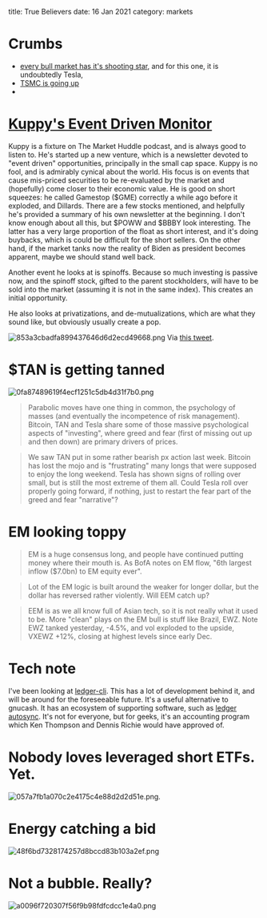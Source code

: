 title: True Believers
date: 16 Jan 2021
category: markets

# Crumbs

- [every bull market has it's shooting star](https://compoundadvisors.com/2021/tesla-and-true-believers), and for this one, it is undoubtedly Tesla,
- [TSMC is going up](https://mule.substack.com/p/tsmc-earnings?token=eyJ1c2VyX2lkIjoxMTAyMDI1LCJwb3N0X2lkIjozMTQ5NjQyMywiXyI6Ik5GZksrIiwiaWF0IjoxNjEwODIwMDQ1LCJleHAiOjE2MTA4MjM2NDUsImlzcyI6InB1Yi0yMjEwOCIsInN1YiI6InBvc3QtcmVhY3Rpb24ifQ._hh9HaP7KgbQij3uJBFIGssTo72vHfr932-KacbPfoM)
- 

# [Kuppy's Event Driven Monitor](kedm.com)

Kuppy is a fixture on The Market Huddle podcast, and is always good to listen to.
He's started up a new venture, which is a newsletter devoted to "event driven" opportunities, principally in the small cap space. 
Kuppy is no fool, and is admirably cynical about the world. 
His focus is on events that cause mis-priced securities to be re-evaluated by the market and (hopefully) come closer to their economic value. 
He is good on short squeezes: he called Gamestop ($GME) correctly a while ago before it exploded, and Dillards.
There are a few stocks mentioned, and helpfully he's provided a summary of his own newsletter at the beginning.
I don't know enough about all this, but $POWW and $BBBY look interesting. The latter has a very large proportion of the float as short interest, and it's doing buybacks, which is could be difficult for the short sellers. On the other hand, if the market tanks now the reality of Biden as president becomes apparent, maybe we should stand well back.

Another event he looks at is spinoffs. Because so much investing is passive now, and the spinoff stock, gifted to the parent stockholders, will have to be sold into the market (assuming it is not in the same index). This creates an initial opportunity.

He also looks at privatizations, and de-mutualizations, which are what they sound like, but obviously usually create a pop.

![853a3cbadfa899437646d6d2ecd49668.png]({attach}853a3cbadfa899437646d6d2ecd49668.png)
Via [this tweet](https://twitter.com/seyl_wisdom/status/1349303968296529921).

# $TAN is getting tanned

![0fa87489619f4ecf1251c5db4d31f7b0.png]({attach}0fa87489619f4ecf1251c5db4d31f7b0.png)

> Parabolic moves have one thing in common, the psychology of masses (and eventually the incompetence of risk management). Bitcoin, TAN and Tesla share some of those massive psychological aspects of "investing", where greed and fear (first of missing out up and then down) are primary drivers of prices.

> We saw TAN put in some rather bearish px action last week. Bitcoin has lost the mojo and is "frustrating" many longs that were supposed to enjoy the long weekend. Tesla has shown signs of rolling over small, but is still the most extreme of them all. Could Tesla roll over properly going forward, if nothing, just to restart the fear part of the greed and fear "narrative"?

# EM looking toppy

>EM is a huge consensus long, and people have continued putting money where their mouth is. As BofA notes on EM flow, "6th largest inflow ($7.0bn) to EM equity ever".

> Lot of the EM logic is built around the weaker for longer dollar, but the dollar has reversed rather violently. Will EEM catch up?

> EEM is as we all know full of Asian tech, so it is not really what it used to be. More "clean" plays on the EM bull is stuff like Brazil, EWZ. Note EWZ tanked yesterday, -4.5%, and vol exploded to the upside, VXEWZ +12%, closing at highest levels since early Dec.

# Tech note

I've been looking at [ledger-cli](https://www.ledger-cli.org/). This has a lot of development behind it, and will be around for the foreseeable future. 
It's a useful alternative to gnucash. 
It has an ecosystem of supporting software, such as [ledger autosync](https://github.com/egh/ledger-autosync). It's not for everyone, but for geeks, it's an accounting program which Ken Thompson and Dennis Richie would have approved of.

# Nobody loves leveraged short ETFs. Yet.

![057a7fb1a070c2e4175c4e88d2d2d51e.png]({attach}057a7fb1a070c2e4175c4e88d2d2d51e.png).

# Energy catching a bid

![48f6bd7328174257d8bccd83b103a2ef.png]({attach}48f6bd7328174257d8bccd83b103a2ef.png)

# Not a bubble. Really?

![a0096f720307f56f9b98fdfcdcc1e4a0.png]({attach}a0096f720307f56f9b98fdfcdcc1e4a0.png)

